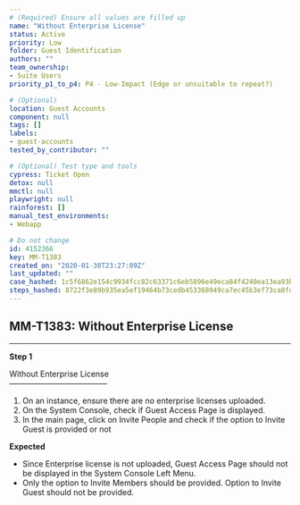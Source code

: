 ```yaml
---
# (Required) Ensure all values are filled up
name: "Without Enterprise License"
status: Active
priority: Low
folder: Guest Identification
authors: ""
team_ownership: 
- Suite Users
priority_p1_to_p4: P4 - Low-Impact (Edge or unsuitable to repeat?)

# (Optional)
location: Guest Accounts
component: null
tags: []
labels: 
- guest-accounts
tested_by_contributor: ""

# (Optional) Test type and tools
cypress: Ticket Open
detox: null
mmctl: null
playwright: null
rainforest: []
manual_test_environments:
- Webapp

# Do not change
id: 4152366
key: MM-T1383
created_on: "2020-01-30T23:27:09Z"
last_updated: ""
case_hashed: 1c5f6862e154c9934fcc82c63371c6eb5896e49eca84f4240ea13ea93bf8842b809c9f91e403ec2af403375520c81dba
steps_hashed: 8722f3e89b935ea5ef19464b73cedb453368949ca7ec45b3ef73ca8fd76e5ef29bd66d63d571f0f6a4ba967db53a1cdd
---
```


<!-- (Auto-generated) Based on frontmatter's "key" and "name" -->

## MM-T1383: Without Enterprise License

---

**Step 1**

Without Enterprise License\
–––––––––––––––––––––––––

1. On an instance, ensure there are no enterprise licenses uploaded.
2. On the System Console, check if Guest Access Page is displayed.
3. In the main page, click on Invite People and check if the option to Invite Guest is provided or not

**Expected**

- Since Enterprise license is not uploaded, Guest Access Page should not be displayed in the System Console Left Menu.
- Only the option to Invite Members should be provided. Option to Invite Guest should not be provided.
